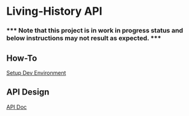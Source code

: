 # Living-History API

### *** Note that this project is in __work in progress__ status and below instructions may not result as expected. ***

## How-To
[Setup Dev Environment](https://github.com/SWEZenith/Living-History-API/wiki/How-to:-Dev-Environment-Setup)

## API Design
[API Doc](https://github.com/SWEZenith/Living-History-API/wiki/API-Doc)

